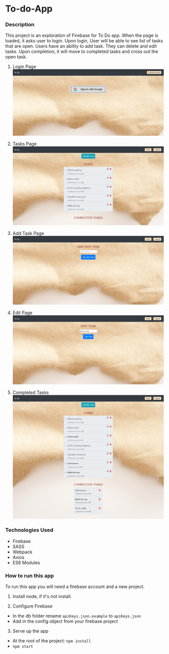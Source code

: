 # To-do-App

### Description
This project is an exploration of Firebase for To Do app. When the page is loaded, it asks user to login. Upon login, User will be able to see list of tasks that are open. Users have an ability to add task. They can delete and edit tasks. Upon completion, it will move to completed tasks and cross out the open task.

1. Login Page
![mainview](./screenshots/login.png)

2. Tasks Page
![mainview](./screenshots/tasks.png)

3. Add Task Page
![mainview](./screenshots/addTask.png)

4. Edit Page
![mainview](./screenshots/editTask.png)

5. Completed Tasks
![mainview](./screenshots/completedTasks.png)

### Technologies Used
* Firebase
* SASS
* Webpack
* Axios
* ES6 Modules

### How to run this app
To run this app you will need a firebase account and a new project.
1. Install node, if it's not install.

2.  Configure Firebase
* In the db folder rename `apiKeys.json.example` to `apiKeys.json`
* Add in the config object from your firebase project

3.  Serve up the app
* At the root of the project: `npm install`
* `npm start`
